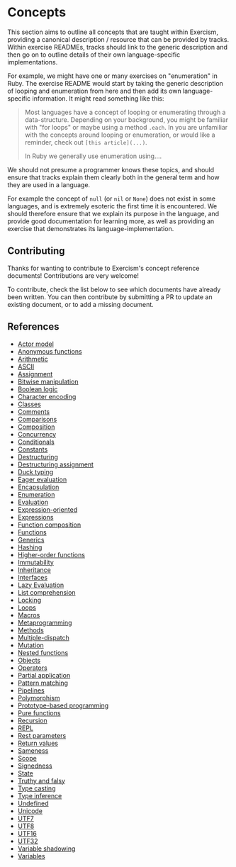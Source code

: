 # Concepts

This section aims to outline all concepts that are taught within Exercism, providing a canonical description / resource that can be provided by tracks. Within exercise READMEs, tracks should link to the generic description and then go on to outline details of their own language-specific implementations.

For example, we might have one or many exercises on "enumeration" in Ruby. The exercise README would start by taking the generic description of looping and enumeration from here and then add its own language-specific information. It might read something like this:

> Most languages have a concept of looping or enumerating through a data-structure. Depending on your background, you might be familiar with "for loops" or maybe using a method `.each`. In you are unfamiliar with the concepts around looping or enumeration, or would like a reminder, check out `[this article](...)`.
>
> In Ruby we generally use enumeration using....

We should not presume a programmer knows these topics, and should ensure that tracks explain them clearly both in the general term and how they are used in a language.

For example the concept of `null` (or `nil` or `None`) does not exist in some languages, and is extremely esoteric the first time it is encountered. We should therefore ensure that we explain its purpose in the language, and provide good documentation for learning more, as well as providing an exercise that demonstrates its language-implementation.

## Contributing

Thanks for wanting to contribute to Exercism's concept reference documents! Contributions are very welcome!

To contribute, check the list below to see which documents have already been written. You can then contribute by submitting a PR to update an existing document, or to add a missing document.

## References

- [Actor model](./actor_model.md)
- [Anonymous functions](./anonymous_functions.md)
- [Arithmetic](./arithmetic.md)
- [ASCII](./ascii.md)
- [Assignment](./assignment.md)
- [Bitwise manipulation](./bitwise_manipulation.md)
- [Boolean logic](./boolean_logic.md)
- [Character encoding](./character_encoding.md)
- [Classes](./classes.md)
- [Comments](./comments.md)
- [Comparisons](./comparisons.md)
- [Composition](./composition.md)
- [Concurrency](./concurrency.md)
- [Conditionals](./conditionals.md)
- [Constants](./constants.md)
- [Destructuring](./destructuring.md)
- [Destructuring assignment](./destructuring_assignment.md)
- [Duck typing](./duck_typing.md)
- [Eager evaluation](./eager_evaluation.md)
- [Encapsulation](./encapsulation.md)
- [Enumeration](./enumeration.md)
- [Evaluation](./evaluation.md)
- [Expression-oriented](./expression_oriented.md)
- [Expressions](./expressions.md)
- [Function composition](./function_composition.md)
- [Functions](./functions.md)
- [Generics](./generics.md)
- [Hashing](./hashing.md)
- [Higher-order functions](./higher_order_functions.md)
- [Immutability](./immutability.md)
- [Inheritance](./inheritance.md)
- [Interfaces](./interfaces.md)
- [Lazy Evaluation](./lazy_evaluation.md)
- [List comprehension](./list_comprehension.md)
- [Locking](./locking.md)
- [Loops](./loops.md)
- [Macros](./macros.md)
- [Metaprogramming](./metaprogramming.md)
- [Methods](./methods.md)
- [Multiple-dispatch](./multiple-dispatch.md)
- [Mutation](./mutation.md)
- [Nested functions](./nested_functions.md)
- [Objects](./objects.md)
- [Operators](./operators.md)
- [Partial application](./partial_application.md)
- [Pattern matching](./pattern_matching.md)
- [Pipelines](./pipelines.md)
- [Polymorphism](./polymorphism.md)
- [Prototype-based programming](./prototype_based-programming.md)
- [Pure functions](./pure_functions.md)
- [Recursion](./recursion.md)
- [REPL](./repl.md)
- [Rest parameters](./rest_parameters.md)
- [Return values](./return_values.md)
- [Sameness](./sameness.md)
- [Scope](./scope.md)
- [Signedness](./signedness.md)
- [State](./state.md)
- [Truthy and falsy](./truthy_and_falsy.md)
- [Type casting](./type_casting.md)
- [Type inference](./type_inference.md)
- [Undefined](./undefined.md)
- [Unicode](./unicode.md)
- [UTF7](./utf7.md)
- [UTF8](./utf8.md)
- [UTF16](./utf16.md)
- [UTF32](./utf32.md)
- [Variable shadowing](./variable_shadowing.md)
- [Variables](./variables.md)
